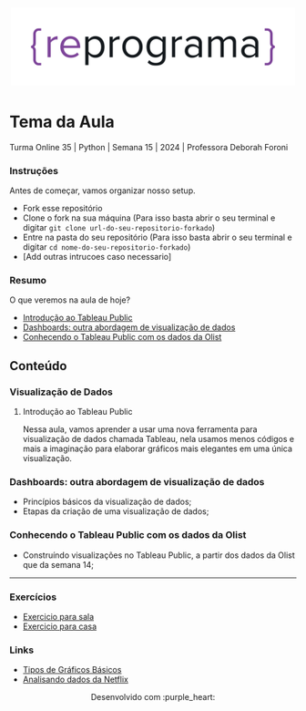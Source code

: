 <h1 align="center">
  <img src="assets/reprograma-fundos-claros.png" alt="logo reprograma" width="500">
</h1>

# Tema da Aula

Turma Online 35 | Python | Semana 15 | 2024 | Professora Deborah Foroni

### Instruções
Antes de começar, vamos organizar nosso setup.
* Fork esse repositório 
* Clone o fork na sua máquina (Para isso basta abrir o seu terminal e digitar `git clone url-do-seu-repositorio-forkado`)
* Entre na pasta do seu repositório (Para isso basta abrir o seu terminal e digitar `cd nome-do-seu-repositorio-forkado`)
* [Add outras intrucoes caso necessario]

### Resumo
O que veremos na aula de hoje?

<a name="ancora"></a>

* [Introdução ao Tableau Public ](#Tema1)
* [Dashboards: outra abordagem de visualização de dados](#Tema2)
* [Conhecendo o Tableau Public com os dados da Olist](#Tema3)

## Conteúdo
### <a id="Tema1"></a>
### Visualização de Dados

1. Introdução ao Tableau Public 
    
    Nessa aula, vamos aprender a usar uma nova ferramenta para visualização de dados chamada Tableau, nela usamos menos códigos e mais a imaginação para elaborar gráficos mais elegantes em uma única visualização.
  
### <a id="Tema2"></a>
### Dashboards: outra abordagem de visualização de dados 
    
* Princípios básicos da visualização de dados;
* Etapas da criação de uma visualização de dados;    



### <a id="Tema3"></a>   
### Conhecendo o Tableau Public com os dados da Olist

* Construíndo visualizações no Tableau Public, a partir dos dados da Olist que da semana 14;


***
### Exercícios 
* [Exercicio para sala](https://github.com/reprograma/on26-python-s15-visualizacao-de-dados/tree/main/exercicios/para-sala)
* [Exercicio para casa](https://github.com/reprograma/on26-python-s15-visualizacao-de-dados/tree/main/exercicios/para-casa)

### Links

* [Tipos de Gráficos Básicos](https://www.youtube.com/watch?v=xnr0iLB157E)
* [Analisando dados da Netflix](https://www.youtube.com/watch?v=SlVqnZhWVvA)

<p align="center">
Desenvolvido com :purple_heart:  
</p>

